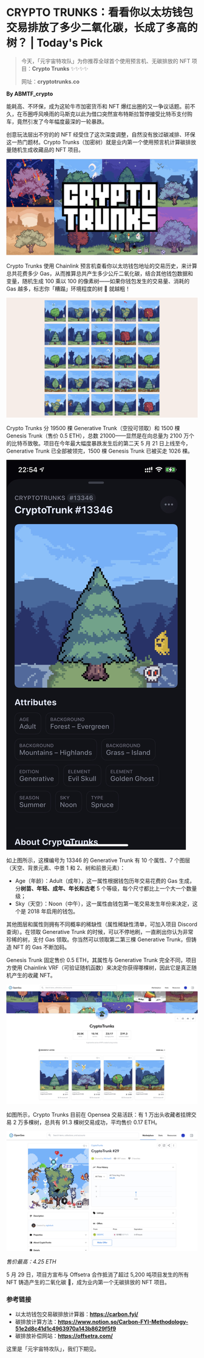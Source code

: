 # CRYPTO TRUNKS：看看你以太坊钱包交易排放了多少二氧化碳，长成了多高的树？ | Today's Pick

> 今天，「元宇宙特攻队」为你推荐全球首个使用预言机、无碳排放的 NFT 项目：**Crypto Trunks** ✨✨✨✨
>
> 网址：**cryptotrunks.co**

**By ABMTF_crypto**

能耗高、不环保，成为这轮牛市加密货币和 NFT 爆红出圈的又一争议话题。前不久，在币圈呼风唤雨的马斯克以此为借口突然宣布特斯拉暂停接受比特币支付购车，竟然引发了今年幅度最深的一轮暴跌。

创意玩法层出不穷的的 NFT 经受住了这次深度调整，自然没有放过碳减排、环保这一热门题材。Crypto Trunks（加密树）就是业内第一个使用预言机计算碳排放量随机生成收藏品的 NFT 项目。

![](./cover.jpg)

Crypto Trunks 使用 Chainlink 预言机查看你以太坊钱包地址的交易历史，来计算总共花费多少 Gas，从而推算总共产生多少公斤二氧化碳，结合其他钱包数据和变量，随机生成 100 乘以 100 的像素树——如果你钱包发生的交易量、消耗的 Gas 越多，标志你「糟蹋」环境程度的树 🌲 就越粗！

![](./trees.jpg)

Crypto Trunks 分 19500 棵 Generative Trunk（空投可领取）和 1500 棵 Genesis Trunk（售价 0.5 ETH），总数 21000——显然是在向总量为 2100 万个的比特币致敬。项目在今年最大幅度暴跌发生后的第二天 5 月 21 日上线至今，Generative Trunk 已全部被领完，1500 棵 Genesis Trunk 已被买走 1026 棵。

![](./example.jpg)

如上图所示，这棵编号为 13346 的 Generative Trunk 有 10 个属性、7 个图层（天空、背景元素、中景 1 和 2、树和前景元素）：

- Age（年龄）：Adult（成年），这一属性根据钱包历年交易花费的 Gas 生成，分**树苗、年轻、成年、年长和古老** 5 个等级，每个尺寸都比上一个大一个数量级；
- Sky（天空）：Noon（中午），这一属性由钱包第一笔交易发生年份来决定，这个是 2018 年启用的钱包。

其他图层和属性则拥有不同概率的稀缺性（属性稀缺性清单，可加入项目 Discord 查询）。在领取 Generative Trunk 的时候，可以不停地刷，一直刷出你认为非常珍稀的树，支付 Gas 领取。你当然可以领取第二第三棵 Generative Trunk，但铸造 NFT 的 Gas 不断加码。

Genesis Trunk 固定售价 0.5 ETH，其属性与 Generative Trunk 完全不同，项目方使用 Chainlink VRF（可验证随机函数）来决定你获得哪棵树，因此它是真正随机产生的收藏 NFT。

![](./opensea.jpg)

如图所示，Crypto Trunks 目前在 Opensea 交易活跃：有 1 万出头收藏者挂牌交易 2 万多棵树，总共有 91.3 棵树交易成功，平均售价 0.17 ETH。

![](./highest.jpg)

_售价最高：4.25 ETH_

5 月 29 日，项目方宣布与 Offsetra 合作抵消了超过 5,200 吨项目发生的所有 NFT 铸造产生的二氧化碳 ，成为业内第一个无碳排放的 NFT 项目。

### 参考链接

- 以太坊钱包交易碳排放计算器：**https://carbon.fyi/**
- 碳排放计算方法：**https://www.notion.so/Carbon-FYI-Methodology-51e2d8c41d1c4963970a143b8629f5f9**
- 碳排放补偿网站：**https://offsetra.com/**

这里是「元宇宙特攻队」，我们下期见。

